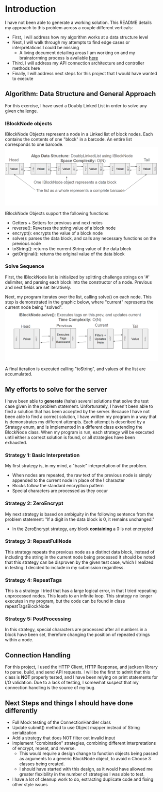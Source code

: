 # Introduction

I have not been able to generate a working solution. This README details my approach to this problem across a couple different verticals:
- First, I will address how my algorithm works at a data structure level
- Next, I will walk through my attempts to find edge cases or interpretations I could be missing
  - A living document detailing areas I am working on and my brainstorming process is available [here](./ideas.md)
- Third, I will address my API connection architecture and controller methods here
- Finally, I will address next steps for this project that I would have wanted to execute


## Algorithm: Data Structure and General Approach

For this exercise, I have used a Doubly Linked List in order to solve any given challenge.

### IBlockNode objects

IBlockNode Objects represent a node in a Linked list of block nodes. Each contains the contents of one "block" in a barcode. An entire list corresponds to one barcode.
![IBlockNode linked list](./src/LinkedList.png)

IBlockNode Objects support the following functions:

- Getters + Setters for previous and next notes
- reverse(): Reverses the string value of a block node
- encrypt(): encrypts the value of a block node
- solve(): parses the data block, and calls any necessary functions on the previous node
- toString(): returns the current String value of the data block
- getOriginal(): returns the original value of the data block

### Solve Sequence

First, the IBlockNode list is initialized by splitting challenge strings on '#' delimiter, and parsing each block into the constructor of a node.
Previous and next fields are set iteratively.

Next, my program iterates over the list, calling solve() on each node. This step is demonstrated in the graphic below, where "current" represents the current node being "solved".
![IBlockNode Solve](./src/solve.png)

A final iteration is executed calling "toString", and values of the list are accumulated.

## My efforts to solve for the server

I have been able to **generate** (haha) several solutions that solve the test case given in the problem statement. Unfortunately, I haven't been able to find a solution that has been accepted by the server.
Because I have not been able to find a correct solution, I have written my program in a way that is demonstrates my different attempts. Each attempt is described by a Strategy enum, and is implemented in a different class extending the BlockNode class.
When my program is run, each strategy will be executed until either a correct solution is found, or all strategies have been exhausted.

### Strategy 1: Basic Interpretation
My first strategy is, in my mind, a "basic" interpretation of the problem. 
- When nodes are repeated, the raw text of the previous node is simply appended to the current node in place of the ! character
- Blocks follow the standard encryption pattern
- Special characters are processed as they occur

### Strategy 2: ZeroEncrypt
My next strategy is based on ambiguity in the following sentence from the problem statement: "If a digit in the data block is 0, it remains unchanged."
- In the ZeroEncrypt strategy, any block **containing** a 0 is not encrypted

### Strategy 3: RepeatFullNode
This strategy repeats the previous node as a distinct data block, instead of including the string in the current node being processed
It should be noted that this strategy can be disproven by the given test case, which I realized in testing. I decided to include in my submission regardless.

### Strategy 4: RepeatTags
This is a strategy I tried that has a large logical error, in that I tried repeating unprocessed nodes. This leads to an infinite loop.
This strategy no longer executes in my program, but the code can be found in class repeatTagsBlockNode

### Strategy 5: PostProcessing
In this strategy, special characters are processed after all numbers in a block have been set, therefore changing the position of repeated strings within a node.


## Connection Handling
For this project, I used the HTTP Client, HTTP Response, and jackson library to parse, build, and send API requests.
I will be the first to admit that this class is **NOT** properly tested, and I have been relying on print statements for I/O validation.
Due to a lack of testing, I somewhat suspect that my connection handling is the source of my bug.

## Next Steps and things I should have done differently
- Full Mock testing of the ConnectionHandler class
- Update submit() method to use Object mapper instead of String serialization
- Add a strategy that does NOT filter out invalid input
- Implement "combination" strategies, combining different interpretations of encrypt, repeat, and reverse.
  - This would require a design change to function objects being passed as arguments to a generic BlockNode object, to avoid n Choose 3 classes being created.
  - I should have started with this design, as it would have allowed me greater flexibility in the number of strategies I was able to test.
- I have a lot of cleanup work to do, extracting duplicate code and fixing other style issues